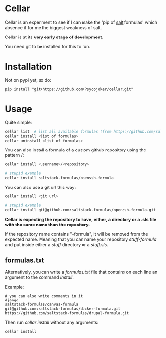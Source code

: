 Cellar
======

Cellar is an experiment to see if I can make the 'pip of
[salt](http://docs.saltstack.com/index.html) formulas' which absence if for me
the biggest weakness of salt.

Cellar is at its **very early stage of development**.

You need git to be installed for this to run.

Installation
============

Not on pypi yet, so do:

    pip install "git+https://github.com/Psycojoker/cellar.git"

Usage
=====

Quite simple:

```bash
cellar list  # list all available formulas (from https://github.com/saltstack-formulas)
cellar install <list of formulas>
cellar uninstall <list of formulas>
```

You can also install a formula of a custom github repository using the pattern <username>/<repository>:

```bash
cellar install <username>/<repository>

# stupid example
cellar install saltstack-formulas/openssh-formula
```

You can also use a git url this way:

```bash
cellar install <git url>

# stupid example
cellar install git@github.com:saltstack-formulas/openssh-formula.git
```

**Cellar is expecting the repository to have, either, a directory or a .sls file with the same name than the repository.**

If the repository name contains "-formula", it will be removed from the expected name. Meaning that you can name your repository *stuff-formula* and put inside either a *stuff* directory or a *stuff.sls*.

formulas.txt
------------

Alternatively, you can write a *formulas.txt* file that contains on each line an argument to the command *install*.

Example:

    # you can also write comments in it
    django
    saltstack-formulas/canvas-formula
    git@github.com:saltstack-formulas/docker-formula.git
    https://github.com/saltstack-formulas/drupal-formula.git

Then run *cellar install* without any arguments:

    cellar install
